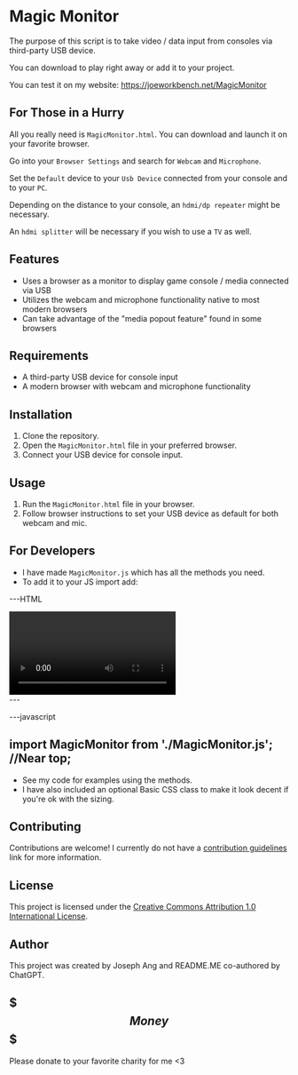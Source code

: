 # Magic Monitor

The purpose of this script is to take video / data input from consoles via third-party USB device.

You can download to play right away or add it to your project.

You can test it on my website: https://joeworkbench.net/MagicMonitor

## For Those in a Hurry

All you really need is `MagicMonitor.html`. You can download and launch it on your favorite browser.

Go into your `Browser Settings` and search for `Webcam` and `Microphone`.

Set the `Default` device to your `Usb Device` connected from your console and to your `PC`.

Depending on the distance to your console, an `hdmi/dp repeater` might be necessary.

An `hdmi splitter` will be necessary if you wish to use a `TV` as well.

## Features

- Uses a browser as a monitor to display game console / media connected via USB
- Utilizes the webcam and microphone functionality native to most modern browsers
- Can take advantage of the "media popout feature" found in some browsers

## Requirements

- A third-party USB device for console input
- A modern browser with webcam and microphone functionality

## Installation

1. Clone the repository.
2. Open the `MagicMonitor.html` file in your preferred browser.
3. Connect your USB device for console input.

## Usage

1. Run the `MagicMonitor.html` file in your browser.
2. Follow browser instructions to set your USB device as default for both webcam and mic.

## For Developers

- I have made `MagicMonitor.js` which has all the methods you need.
- To add it to your JS import add:

---HTML
<script type="module" src="./JS/MagicMonitor.js"></script>

<div id="container">
  <video autoplay="true" id="videoElement"></video>
</div>
---

---javascript

import MagicMonitor from './MagicMonitor.js'; //Near top;
---

- See my code for examples using the methods.
- I have also included an optional Basic CSS class to make it look decent if you're ok with the sizing.

## Contributing

Contributions are welcome! I currently do not have a [contribution guidelines](CONTRIBUTING.md) link for more information.

## License

This project is licensed under the [Creative Commons Attribution 1.0 International License](http://creativecommons.org/licenses/by/1.0/).

## Author

This project was created by Joseph Ang and README.ME co-authored by ChatGPT.

## $$$ Money $$$

Please donate to your favorite charity for me <3
